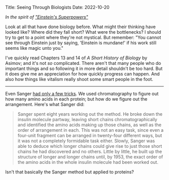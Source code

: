 Title: Seeing Through Biologists
Date: 2022-10-20

_In the spirit of ["Einstein's Superpowers"](https://www.readthesequences.com/Einsteins-Superpowers)_

Look at all that have done biology before. What might their thinking have looked
like? Where did they fall short? What were the bottlenecks? I should try to get
to a point where they're not mystical. But remember: "You cannot see through
Einstein just by saying, 'Einstein is mundane!' if his work still seems like magic
unto you."

I've quickly read Chapters 13 and 14 of _A Short History of Biology_ by Asimov;
and it's not _so_ complicated. There aren't that many people who do important
things and so following it in more detail shouldn't be too hard. But it does give
me an appreciation for how quickly progress can happen. And also how things like
vitalism really shoot some smart people in the foot.

---

Even Sanger [had only a few tricks](https://alumni.media.mit.edu/~cahn/life/gian-carlo-rota-10-lessons.html#tricks).
We used chromatography to figure out how many amino acids in each protein; but
how do we figure out the arrangement. Here's what Sanger did:

> Sanger spent eight years working out the method. He broke down the insulin molecule
> partway, leaving short chains chromatographically and identified the amino acids
> making up those chains, as well as the order of arrangement in each. This was
> not an easy task, since even a four-unit fragment can be arranged in twenty-four
> different ways, but it was not a completely formidable task either. Slowly,
> Sanger was able to deduce which longer chains could give rise to just those
> short chains he had discovered and no others. Little by little, he built up the
> structure of longer and longer chains until, by 1953, the exact order of the
> amino acids in the whole insulin molecule had been worked out.

Isn't that basically the Sanger method but applied to proteins?
